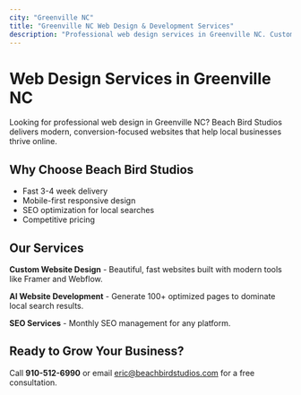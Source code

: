 ```yaml
---
city: "Greenville NC"
title: "Greenville NC Web Design & Development Services"
description: "Professional web design services in Greenville NC. Custom websites, AI development, and SEO services for local businesses."
---
```


# Web Design Services in Greenville NC

Looking for professional web design in Greenville NC? Beach Bird Studios delivers modern, conversion-focused websites that help local businesses thrive online.

## Why Choose Beach Bird Studios

- Fast 3-4 week delivery
- Mobile-first responsive design
- SEO optimization for local searches
- Competitive pricing

## Our Services

**Custom Website Design** - Beautiful, fast websites built with modern tools like Framer and Webflow.

**AI Website Development** - Generate 100+ optimized pages to dominate local search results.

**SEO Services** - Monthly SEO management for any platform.

## Ready to Grow Your Business?

Call **910-512-6990** or email eric@beachbirdstudios.com for a free consultation.